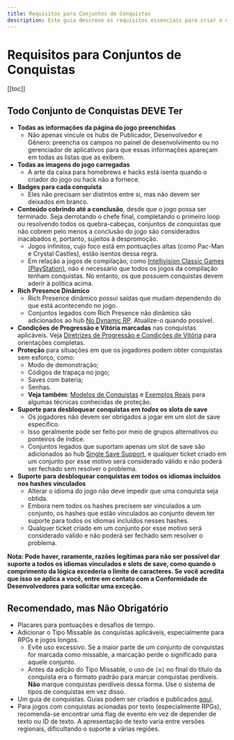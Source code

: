 ```yaml
---
title: Requisitos para Conjuntos de Conquistas
description: Este guia descreve os requisitos essenciais para criar e enviar um conjunto de conquistas, incluindo cobertura de conclusão do jogo, proteção contra desbloqueios fáceis e informações adequadas do jogo.
---
```


# Requisitos para Conjuntos de Conquistas

[[toc]]

## Todo Conjunto de Conquistas DEVE Ter

- **Todas as informações da página do jogo preenchidas**
   - Não apenas vincule os hubs de Publicador, Desenvolvedor e Gênero: preencha os campos no painel de desenvolvimento ou no gerenciador de aplicativos para que essas informações apareçam em todas as listas que as exibem.
- **Todas as imagens do jogo carregadas**
   - A arte da caixa para homebrews e hacks está isenta quando o criador do jogo ou hack não a fornece.
- **Badges para cada conquista**
   - Eles não precisam ser distintos entre si, mas não devem ser deixados em branco.
- **Conteúdo cobrindo até a conclusão**, desde que o jogo possa ser terminado. Seja derrotando o chefe final, completando o primeiro loop ou resolvendo todos os quebra-cabeças, conjuntos de conquistas que não cobrem pelo menos a conclusão do jogo são considerados inacabados e, portanto, sujeitos à despromoção.
  - Jogos infinitos, cujo foco está em pontuações altas (como Pac-Man e Crystal Castles), estão isentos dessa regra.
  - Em relação a jogos de compilação, como [Intellivision Classic Games (PlayStation)](https://retroachievements.org/game/13908), não é necessário que todos os jogos da compilação tenham conquistas. No entanto, os que possuem conquistas devem aderir à política acima.
- **Rich Presence Dinâmico**
   - Rich Presence dinâmico possui saídas que mudam dependendo do que está acontecendo no jogo.
   - Conjuntos legados com Rich Presence não dinâmico são adicionados ao hub [No Dynamic RP](https://retroachievements.org/game/3083). Atualize-o quando possível.
- **Condições de Progressão e Vitória marcadas** nas conquistas aplicáveis. Veja [Diretrizes de Progressão e Condições de Vitória](/guidelines/content/progression-and-win-condition-guidelines) para orientações completas.
- **Proteção** para situações em que os jogadores podem obter conquistas sem esforço, como:
  - Modo de demonstração;
  - Códigos de trapaça no jogo;
  - Saves com bateria;
  - Senhas.
  - **Veja também**: [Modelos de Conquistas](/developer-docs/achievement-templates) e [Exemplos Reais](/developer-docs/real-examples) para algumas técnicas conhecidas de proteção.
- **Suporte para desbloquear conquistas em *todos* os slots de save**
   - Os jogadores não devem ser obrigados a jogar em um slot de save específico.
   - Isso geralmente pode ser feito por meio de grupos alternativos ou ponteiros de índice.
   - Conjuntos legados que suportam apenas um slot de save são adicionados ao hub [Single Save Support](https://retroachievements.org/game/28449), e qualquer ticket criado em um conjunto por esse motivo será considerado válido e não poderá ser fechado sem resolver o problema.
- **Suporte para desbloquear conquistas em todos os idiomas incluídos nos hashes vinculados**
   - Alterar o idioma do jogo não deve impedir que uma conquista seja obtida.
   - Embora nem todos os hashes precisem ser vinculados a um conjunto, os hashes que estão vinculados ao conjunto devem ter suporte para todos os idiomas incluídos nesses hashes.
   - Qualquer ticket criado em um conjunto por esse motivo será considerado válido e não poderá ser fechado sem resolver o problema.
   
**Nota:
 Pode haver, raramente, razões legítimas para não ser possível dar suporte a todos os idiomas vinculados e slots de save, como quando o comprimento da lógica excederia o limite de caracteres. Se você acredita que isso se aplica a você, entre em contato com a Conformidade de Desenvolvedores para solicitar uma exceção.**

## Recomendado, mas Não Obrigatório

- Placares para pontuações e desafios de tempo.
- Adicionar o Tipo Missable às conquistas aplicáveis, especialmente para RPGs e jogos longos.
  - Evite uso excessivo. Se a maior parte de um conjunto de conquistas for marcada como missable, a marcação perde o significado para aquele conjunto.
  - Antes da adição do Tipo Missable, o uso de `[m]` no final do título da conquista era o formato padrão para marcar conquistas perdíveis. **Não** marque conquistas perdíveis dessa forma. Use o sistema de tipos de conquistas em vez disso.
- Um guia de conquistas. Guias podem ser criados e publicados [aqui](https://github.com/RetroAchievements/guides/wiki).
- Para jogos com conquistas acionadas por texto (especialmente RPGs), recomenda-se encontrar uma flag de evento em vez de depender de texto ou ID de texto. A apresentação de texto varia entre versões regionais, dificultando o suporte a várias regiões.

